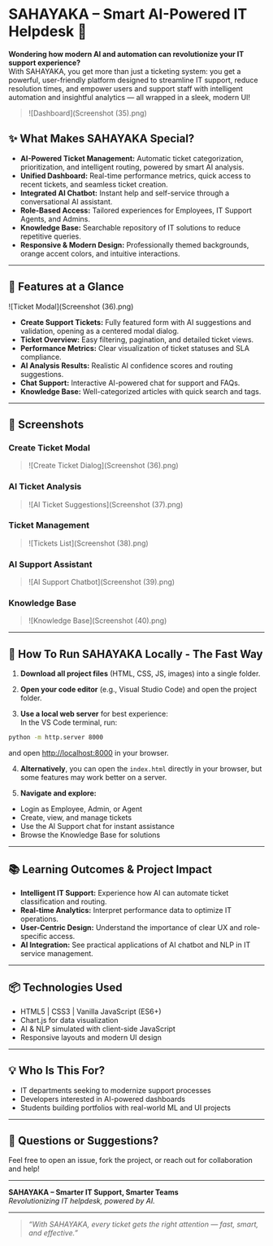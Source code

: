 # SAHAYAKA – Smart AI-Powered IT Helpdesk 🚀

**Wondering how modern AI and automation can revolutionize your IT support experience?**  
With SAHAYAKA, you get more than just a ticketing system: you get a powerful, user-friendly platform designed to streamline IT support, reduce resolution times, and empower users and support staff with intelligent automation and insightful analytics — all wrapped in a sleek, modern UI!

> ![Dashboard](Screenshot (35).png)

## ✨ What Makes SAHAYAKA Special?

- **AI-Powered Ticket Management:** Automatic ticket categorization, prioritization, and intelligent routing, powered by smart AI analysis.
- **Unified Dashboard:** Real-time performance metrics, quick access to recent tickets, and seamless ticket creation.
- **Integrated AI Chatbot:** Instant help and self-service through a conversational AI assistant.
- **Role-Based Access:** Tailored experiences for Employees, IT Support Agents, and Admins.
- **Knowledge Base:** Searchable repository of IT solutions to reduce repetitive queries.
- **Responsive & Modern Design:** Professionally themed backgrounds, orange accent colors, and intuitive interactions.

---

## 🌟 Features at a Glance

![Ticket Modal](Screenshot (36).png)

- **Create Support Tickets:** Fully featured form with AI suggestions and validation, opening as a centered modal dialog.
- **Ticket Overview:** Easy filtering, pagination, and detailed ticket views.
- **Performance Metrics:** Clear visualization of ticket statuses and SLA compliance.
- **AI Analysis Results:** Realistic AI confidence scores and routing suggestions.
- **Chat Support:** Interactive AI-powered chat for support and FAQs.
- **Knowledge Base:** Well-categorized articles with quick search and tags.

---

## 📸 Screenshots

### Create Ticket Modal  
> ![Create Ticket Dialog](Screenshot (36).png)

### AI Ticket Analysis  
> ![AI Ticket Suggestions](Screenshot (37).png)

### Ticket Management  
> ![Tickets List](Screenshot (38).png)

### AI Support Assistant  
> ![AI Support Chatbot](Screenshot (39).png)

### Knowledge Base  
> ![Knowledge Base](Screenshot (40).png)

---

## 🚀 How To Run SAHAYAKA Locally - The Fast Way

1. **Download all project files** (HTML, CSS, JS, images) into a single folder.

2. **Open your code editor** (e.g., Visual Studio Code) and open the project folder.

3. **Use a local web server** for best experience:  
In the VS Code terminal, run:  

```bash
python -m http.server 8000
```

and open [http://localhost:8000](http://localhost:8000) in your browser.

4. **Alternatively**, you can open the `index.html` directly in your browser, but some features may work better on a server.

5. **Navigate and explore:**  
- Login as Employee, Admin, or Agent  
- Create, view, and manage tickets  
- Use the AI Support chat for instant assistance  
- Browse the Knowledge Base for solutions

---

## 📚 Learning Outcomes & Project Impact

- **Intelligent IT Support:** Experience how AI can automate ticket classification and routing.  
- **Real-time Analytics:** Interpret performance data to optimize IT operations.  
- **User-Centric Design:** Understand the importance of clear UX and role-specific access.  
- **AI Integration:** See practical applications of AI chatbot and NLP in IT service management.

---

## 📦 Technologies Used

- HTML5 | CSS3 | Vanilla JavaScript (ES6+)
- Chart.js for data visualization
- AI & NLP simulated with client-side JavaScript
- Responsive layouts and modern UI design

---

## 💡 Who Is This For?

- IT departments seeking to modernize support processes  
- Developers interested in AI-powered dashboards  
- Students building portfolios with real-world ML and UI projects

---

## 💬 Questions or Suggestions?

Feel free to open an issue, fork the project, or reach out for collaboration and help!

---

**SAHAYAKA – Smarter IT Support, Smarter Teams**  
*Revolutionizing IT helpdesk, powered by AI.*

---

> _“With SAHAYAKA, every ticket gets the right attention — fast, smart, and effective.”_


